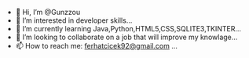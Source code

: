 - 👋 Hi, I’m @Gunzzou
- 👀 I’m interested in developer skills...
- 🌱 I’m currently learning Java,Python,HTML5,CSS,SQLITE3,TKINTER...
- 💞️ I’m looking to collaborate on a job that will improve my knowlage...
- 📫 How to reach me: ferhatcicek92@gmail.com ...

<!---
Gunzzou/Gunzzou is a ✨ special ✨ repository because its `README.md` (this file) appears on your GitHub profile.
You can click the Preview link to take a look at your changes.
--->
